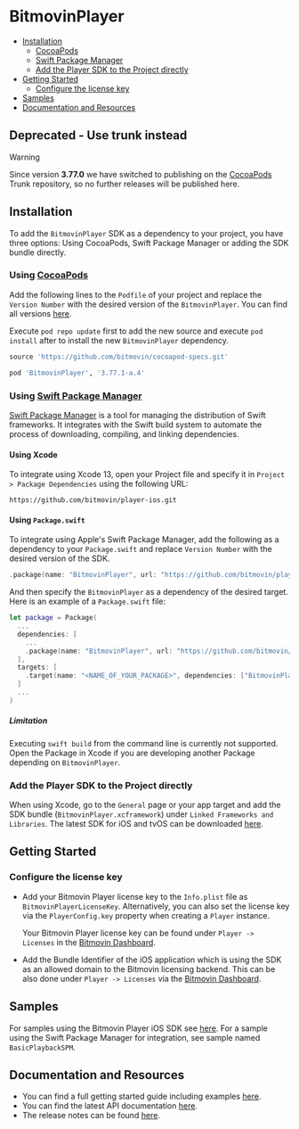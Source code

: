 # BitmovinPlayer

- [Installation](#installation)
    - [CocoaPods](#using-cocoapods)
    - [Swift Package Manager](#using-swift-package-manager)
    - [Add the Player SDK to the Project directly](#add-the-player-sdk-to-the-project-directly)
- [Getting Started](#getting-started)
    - [Configure the license key](#configure-the-license-key)
- [Samples](#samples)
- [Documentation and Resources](#documentation-and-resources)

## Deprecated - Use trunk instead

> [!WARNING]
Since version **3.77.0** we have switched to publishing on the [CocoaPods](https://cocoapods.org/) Trunk repository, so no further releases will be published here.

## Installation
To add the `BitmovinPlayer` SDK as a dependency to your project, you have three options: Using CocoaPods, Swift Package Manager or adding the SDK bundle directly.

### Using [CocoaPods](https://cocoapods.org/)
Add the following lines to the `Podfile` of your project and replace the `Version Number` with the desired version of the `BitmovinPlayer`. You can find all versions [here](https://github.com/bitmovin/cocoapod-specs/tree/master/Specs/BitmovinPlayer).

Execute `pod repo update` first to add the new source and execute `pod install` after to install the new `BitmovinPlayer` dependency.

```ruby
source 'https://github.com/bitmovin/cocoapod-specs.git'

pod 'BitmovinPlayer', '3.77.1-a.4'
```

### Using [Swift Package Manager](https://swift.org/package-manager/)
[Swift Package Manager](https://swift.org/package-manager/) is a tool for managing the distribution of Swift frameworks. It integrates with the Swift build system to automate the process of downloading, compiling, and linking dependencies.

#### Using Xcode
To integrate using Xcode 13, open your Project file and specify it in `Project > Package Dependencies` using the following URL:

```
https://github.com/bitmovin/player-ios.git
```

#### Using `Package.swift`
To integrate using Apple's Swift Package Manager, add the following as a dependency to your `Package.swift` and replace `Version Number` with the desired version of the SDK.

```swift
.package(name: "BitmovinPlayer", url: "https://github.com/bitmovin/player-ios.git", .exact("Version Number"))
```

And then specify the `BitmovinPlayer` as a dependency of the desired target. Here is an example of a `Package.swift` file:

```swift
let package = Package(
  ...
  dependencies: [
    ...
    .package(name: "BitmovinPlayer", url: "https://github.com/bitmovin/player-ios.git", .exact("Version Number"))
  ],
  targets: [
    .target(name: "<NAME_OF_YOUR_PACKAGE>", dependencies: ["BitmovinPlayer"])
  ]
  ...
)
```

##### Limitation
Executing `swift build` from the command line is currently not supported. Open the Package in Xcode if you are developing another Package depending on `BitmovinPlayer`.

### Add the Player SDK to the Project directly
When using Xcode, go to the `General` page or your app target and add the SDK bundle (`BitmovinPlayer.xcframework`) under `Linked Frameworks and Libraries`. The latest SDK for iOS and tvOS can be downloaded [here](https://cdn.bitmovin.com/player/ios_tvos/3.77.1-a.4/BitmovinPlayer.zip).

## Getting Started
### Configure the license key

- Add your Bitmovin Player license key to the `Info.plist` file as `BitmovinPlayerLicenseKey`. Alternatively, you can also set the license key via the `PlayerConfig.key` property when creating a `Player` instance.

    Your Bitmovin Player license key can be found under `Player -> Licenses` in the [Bitmovin Dashboard](https://bitmovin.com/dashboard).

- Add the Bundle Identifier of the iOS application which is using the SDK as an allowed domain to the Bitmovin licensing backend. This can be also done under `Player -> Licenses` via the [Bitmovin Dashboard](https://dashboard.bitmovin.com).

## Samples

For samples using the Bitmovin Player iOS SDK see [here](https://github.com/bitmovin/bitmovin-player-ios-samples).
For a sample using the Swift Package Manager for integration, see sample named `BasicPlaybackSPM`.


## Documentation and Resources
-   You can find a full getting started guide including examples [here](https://bitmovin.com/docs/player/getting-started/ios).
-   You can find the latest API documentation [here](https://bitmovin.com/docs/player/api-reference/ios/ios-sdk-api-reference-v3#/player/ios/3/docs/index.html).
-   The release notes can be found [here](https://bitmovin.com/docs/player/releases/ios).
